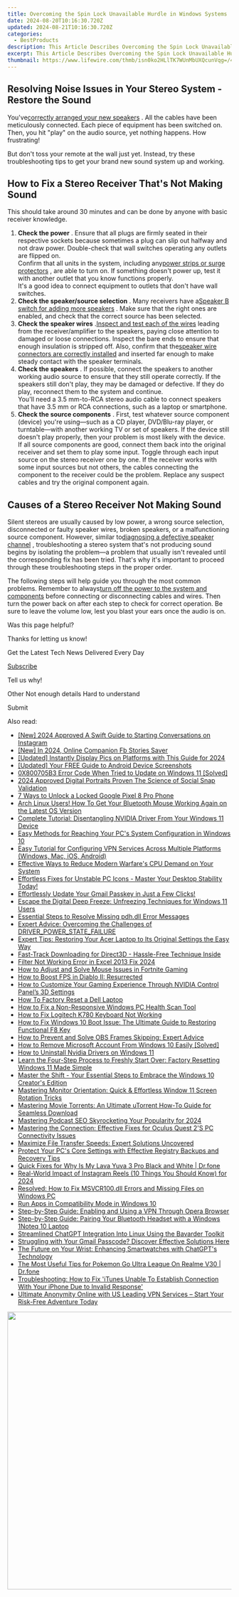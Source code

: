 ```yaml
---
title: Overcoming the Spin Lock Unavailable Hurdle in Windows Systems
date: 2024-08-20T10:16:30.720Z
updated: 2024-08-21T10:16:30.720Z
categories:
  - BestProducts
description: This Article Describes Overcoming the Spin Lock Unavailable Hurdle in Windows Systems
excerpt: This Article Describes Overcoming the Spin Lock Unavailable Hurdle in Windows Systems
thumbnail: https://www.lifewire.com/thmb/isn0ko2HLlTK7WUnMbUXQcunVqg=/400x300/filters:no_upscale():max_bytes(150000):strip_icc():format(webp)/blue-screen-of-death-bsod-windows-56a6faab3df78cf772913ee6.png
---
```


## Resolving Noise Issues in Your Stereo System - Restore the Sound
 You've[correctly arranged your new speakers](https://www.lifewire.com/placing-speakers-correctly-3134857) . All the cables have been meticulously connected. Each piece of equipment has been switched on. Then, you hit "play" on the audio source, yet nothing happens. How frustrating!

 But don't toss your remote at the wall just yet. Instead, try these troubleshooting tips to get your brand new sound system up and working.

## How to Fix a Stereo Receiver That's Not Making Sound

 This should take around 30 minutes and can be done by anyone with basic receiver knowledge.

1. **Check the power** . Ensure that all plugs are firmly seated in their respective sockets because sometimes a plug can slip out halfway and not draw power. Double-check that wall switches operating any outlets are flipped on.  
 Confirm that all units in the system, including any[power strips or surge protectors](https://www.lifewire.com/surge-protectors-4145796) , are able to turn on. If something doesn't power up, test it with another outlet that you know functions properly.  
 It's a good idea to connect equipment to outlets that don't have wall switches.
2. **Check the speaker/source selection** . Many receivers have a[Speaker B switch for adding more speakers](https://www.lifewire.com/benefits-of-adding-speakers-using-b-switch-3134657) . Make sure that the right ones are enabled, and check that the correct source has been selected.
3. **Check the speaker wires** .[Inspect and test each of the wires](https://www.lifewire.com/quickly-test-speaker-connections-3135135) leading from the receiver/amplifier to the speakers, paying close attention to damaged or loose connections. Inspect the bare ends to ensure that enough insulation is stripped off. Also, confirm that the[speaker wire connectors are correctly installed](https://www.lifewire.com/choose-different-speakerwire-connectors-4135435) and inserted far enough to make steady contact with the speaker terminals.
4. **Check the speakers** . If possible, connect the speakers to another working audio source to ensure that they still operate correctly. If the speakers still don't play, they may be damaged or defective. If they do play, reconnect them to the system and continue.  
 You'll need a 3.5 mm-to-RCA stereo audio cable to connect speakers that have 3.5 mm or RCA connections, such as a laptop or smartphone.
5. **Check the source components** . First, test whatever source component (device) you're using—such as a CD player, DVD/Blu-ray player, or turntable—with another working TV or set of speakers. If the device still doesn't play properly, then your problem is most likely with the device.  
 If all source components are good, connect them back into the original receiver and set them to play some input. Toggle through each input source on the stereo receiver one by one. If the receiver works with some input sources but not others, the cables connecting the component to the receiver could be the problem. Replace any suspect cables and try the original component again.

## Causes of a Stereo Receiver Not Making Sound

 Silent stereos are usually caused by low power, a wrong source selection, disconnected or faulty speaker wires, broken speakers, or a malfunctioning source component. However, similar to[diagnosing a defective speaker channel](https://www.lifewire.com/troubleshoot-speaker-channel-3135138) , troubleshooting a stereo system that's not producing sound begins by isolating the problem—a problem that usually isn't revealed until the corresponding fix has been tried. That's why it's important to proceed through these troubleshooting steps in the proper order.

 The following steps will help guide you through the most common problems. Remember to always[turn off the power to the system and components](https://www.lifewire.com/reboot-your-stereo-3135144) before connecting or disconnecting cables and wires. Then turn the power back on after each step to check for correct operation. Be sure to leave the volume low, lest you blast your ears once the audio is on.

Was this page helpful?

Thanks for letting us know!

 Get the Latest Tech News Delivered Every Day

[Subscribe](https://www.lifewire.com/#)

Tell us why!

 Other  Not enough details  Hard to understand

 Submit

<ins class="adsbygoogle"
     style="display:block"
     data-ad-format="autorelaxed"
     data-ad-client="ca-pub-7571918770474297"
     data-ad-slot="1223367746"></ins>



<ins class="adsbygoogle"
     style="display:block"
     data-ad-client="ca-pub-7571918770474297"
     data-ad-slot="8358498916"
     data-ad-format="auto"
     data-full-width-responsive="true"></ins>

<span class="atpl-alsoreadstyle">Also read:</span>
<div><ul>
<li><a href="https://instagram-video-files.techidaily.com/new-2024-approved-a-swift-guide-to-starting-conversations-on-instagram/"><u>[New] 2024 Approved  A Swift Guide to Starting Conversations on Instagram</u></a></li>
<li><a href="https://facebook-video-files.techidaily.com/new-in-2024-online-companion-fb-stories-saver/"><u>[New] In 2024, Online Companion  Fb Stories Saver</u></a></li>
<li><a href="https://snapchat-videos.techidaily.com/updated-instantly-display-pics-on-platforms-with-this-guide-for-2024/"><u>[Updated] Instantly Display Pics on Platforms with This Guide for 2024</u></a></li>
<li><a href="https://screen-video-capture.techidaily.com/updated-your-free-guide-to-android-device-screenshots/"><u>[Updated] Your FREE Guide to Android Device Screenshots</u></a></li>
<li><a href="https://technical-tips.techidaily.com/0x800705b3-error-code-when-tried-to-update-on-windows-11-solved/"><u>0X800705B3 Error Code When Tried to Update on Windows 11 [Solved]</u></a></li>
<li><a href="https://instagram-clips.techidaily.com/2024-approved-digital-portraits-proven-the-science-of-social-snap-validation/"><u>2024 Approved  Digital Portraits Proven  The Science of Social Snap Validation</u></a></li>
<li><a href="https://unlock-android.techidaily.com/7-ways-to-unlock-a-locked-google-pixel-8-pro-phone-by-drfone-android/"><u>7 Ways to Unlock a Locked Google Pixel 8 Pro Phone</u></a></li>
<li><a href="https://technical-tips.techidaily.com/arch-linux-users-how-to-get-your-bluetooth-mouse-working-again-on-the-latest-os-version/"><u>Arch Linux Users! How To Get Your Bluetooth Mouse Working Again on the Latest OS Version</u></a></li>
<li><a href="https://technical-tips.techidaily.com/complete-tutorial-disentangling-nvidia-driver-from-your-windows-11-device/"><u>Complete Tutorial: Disentangling NVIDIA Driver From Your Windows 11 Device</u></a></li>
<li><a href="https://technical-tips.techidaily.com/easy-methods-for-reaching-your-pcs-system-configuration-in-windows-10/"><u>Easy Methods for Reaching Your PC's System Configuration in Windows 10</u></a></li>
<li><a href="https://technical-tips.techidaily.com/easy-tutorial-for-configuring-vpn-services-across-multiple-platforms-windows-mac-ios-android/"><u>Easy Tutorial for Configuring VPN Services Across Multiple Platforms (Windows, Mac, iOS, Android)</u></a></li>
<li><a href="https://technical-tips.techidaily.com/effective-ways-to-reduce-modern-warfares-cpu-demand-on-your-system/"><u>Effective Ways to Reduce Modern Warfare's CPU Demand on Your System</u></a></li>
<li><a href="https://technical-tips.techidaily.com/1723807999754-effortless-fixes-for-unstable-pc-icons-master-your-desktop-stability-today/"><u>Effortless Fixes for Unstable PC Icons - Master Your Desktop Stability Today!</u></a></li>
<li><a href="https://technical-tips.techidaily.com/1723808081603-effortlessly-update-your-gmail-passkey-in-just-a-few-clicks/"><u>Effortlessly Update Your Gmail Passkey in Just a Few Clicks!</u></a></li>
<li><a href="https://technical-tips.techidaily.com/escape-the-digital-deep-freeze-unfreezing-techniques-for-windows-11-users/"><u>Escape the Digital Deep Freeze: Unfreezing Techniques for Windows 11 Users</u></a></li>
<li><a href="https://techno-recovery.techidaily.com/essential-steps-to-resolve-missing-pdhdll-error-messages/"><u>Essential Steps to Resolve Missing pdh.dll Error Messages</u></a></li>
<li><a href="https://technical-tips.techidaily.com/expert-advice-overcoming-the-challenges-of-driverpowerstatefailure/"><u>Expert Advice: Overcoming the Challenges of DRIVER_POWER_STATE_FAILURE</u></a></li>
<li><a href="https://technical-tips.techidaily.com/expert-tips-restoring-your-acer-laptop-to-its-original-settings-the-easy-way/"><u>Expert Tips: Restoring Your Acer Laptop to Its Original Settings the Easy Way</u></a></li>
<li><a href="https://technical-tips.techidaily.com/1723808153275-fast-track-downloading-for-direct3d-hassle-free-technique-inside/"><u>Fast-Track Downloading for Direct3D - Hassle-Free Technique Inside</u></a></li>
<li><a href="https://phone-solutions.techidaily.com/filter-not-working-error-in-excel-2013-fix-2024-by-stellar-guide/"><u>Filter Not Working Error in Excel 2013 Fix 2024</u></a></li>
<li><a href="https://technical-tips.techidaily.com/how-to-adjust-and-solve-mouse-issues-in-fortnite-gaming/"><u>How to Adjust and Solve Mouse Issues in Fortnite Gaming</u></a></li>
<li><a href="https://technical-tips.techidaily.com/how-to-boost-fps-in-diablo-ii-resurrected/"><u>How to Boost FPS in Diablo II: Resurrected</u></a></li>
<li><a href="https://technical-tips.techidaily.com/how-to-customize-your-gaming-experience-through-nvidia-control-panels-3d-settings/"><u>How to Customize Your Gaming Experience Through NVIDIA Control Panel’s 3D Settings</u></a></li>
<li><a href="https://technical-tips.techidaily.com/how-to-factory-reset-a-dell-laptop/"><u>How To Factory Reset a Dell Laptop</u></a></li>
<li><a href="https://technical-tips.techidaily.com/how-to-fix-a-non-responsive-windows-pc-health-scan-tool/"><u>How to Fix a Non-Responsive Windows PC Health Scan Tool</u></a></li>
<li><a href="https://technical-tips.techidaily.com/how-to-fix-logitech-k780-keyboard-not-working/"><u>How to Fix Logitech K780 Keyboard Not Working</u></a></li>
<li><a href="https://technical-tips.techidaily.com/how-to-fix-windows-10-boot-issue-the-ultimate-guide-to-restoring-functional-f8-key/"><u>How to Fix Windows 10 Boot Issue: The Ultimate Guide to Restoring Functional F8 Key</u></a></li>
<li><a href="https://technical-tips.techidaily.com/how-to-prevent-and-solve-obs-frames-skipping-expert-advice/"><u>How to Prevent and Solve OBS Frames Skipping: Expert Advice</u></a></li>
<li><a href="https://technical-tips.techidaily.com/how-to-remove-microsoft-account-from-windows-10-easily-solved/"><u>How to Remove Microsoft Account From Windows 10 Easily [Solved]</u></a></li>
<li><a href="https://technical-tips.techidaily.com/how-to-uninstall-nvidia-drivers-on-windows-11/"><u>How to Uninstall Nvidia Drivers on Windows 11</u></a></li>
<li><a href="https://technical-tips.techidaily.com/learn-the-four-step-process-to-freshly-start-over-factory-resetting-windows-11-made-simple/"><u>Learn the Four-Step Process to Freshly Start Over: Factory Resetting Windows 11 Made Simple</u></a></li>
<li><a href="https://technical-tips.techidaily.com/master-the-shift-your-essential-steps-to-embrace-the-windows-10-creators-edition/"><u>Master the Shift - Your Essential Steps to Embrace the Windows 10 Creator's Edition</u></a></li>
<li><a href="https://technical-tips.techidaily.com/mastering-monitor-orientation-quick-and-effortless-window-11-screen-rotation-tricks/"><u>Mastering Monitor Orientation: Quick & Effortless Window 11 Screen Rotation Tricks</u></a></li>
<li><a href="https://technical-tips.techidaily.com/mastering-movie-torrents-an-ultimate-utorrent-how-to-guide-for-seamless-download/"><u>Mastering Movie Torrents: An Ultimate uTorrent How-To Guide for Seamless Download</u></a></li>
<li><a href="https://extra-support.techidaily.com/mastering-podcast-seo-skyrocketing-your-popularity-for-2024/"><u>Mastering Podcast SEO  Skyrocketing Your Popularity for 2024</u></a></li>
<li><a href="https://technical-tips.techidaily.com/mastering-the-connection-effective-fixes-for-oculus-quest-2s-pc-connectivity-issues/"><u>Mastering the Connection: Effective Fixes for Oculus Quest 2'S PC Connectivity Issues</u></a></li>
<li><a href="https://technical-tips.techidaily.com/maximize-file-transfer-speeds-expert-solutions-uncovered/"><u>Maximize File Transfer Speeds: Expert Solutions Uncovered</u></a></li>
<li><a href="https://technical-tips.techidaily.com/protect-your-pcs-core-settings-with-effective-registry-backups-and-recovery-tips/"><u>Protect Your PC's Core Settings with Effective Registry Backups and Recovery Tips</u></a></li>
<li><a href="https://fix-guide.techidaily.com/quick-fixes-for-why-is-my-lava-yuva-3-pro-black-and-white-drfone-by-drfone-fix-android-problems-fix-android-problems/"><u>Quick Fixes for Why Is My Lava Yuva 3 Pro Black and White | Dr.fone</u></a></li>
<li><a href="https://instagram-video-files.techidaily.com/real-world-impact-of-instagram-reels-10-things-you-should-know-for-2024/"><u>Real-World Impact of Instagram Reels (10 Things You Should Know) for 2024</u></a></li>
<li><a href="https://technical-tips.techidaily.com/resolved-how-to-fix-msvcr100dll-errors-and-missing-files-on-windows-pc/"><u>Resolved: How to Fix MSVCR100.dll Errors and Missing Files on Windows PC</u></a></li>
<li><a href="https://technical-tips.techidaily.com/run-apps-in-compatibility-mode-in-windows-10/"><u>Run Apps in Compatibility Mode in Windows 10</u></a></li>
<li><a href="https://technical-tips.techidaily.com/step-by-step-guide-enabling-and-using-a-vpn-through-opera-browser/"><u>Step-by-Step Guide: Enabling and Using a VPN Through Opera Browser</u></a></li>
<li><a href="https://technical-tips.techidaily.com/step-by-step-guide-pairing-your-bluetooth-headset-with-a-windows-1noteq-10-laptop/"><u>Step-by-Step Guide: Pairing Your Bluetooth Headset with a Windows 1Noteq 10 Laptop</u></a></li>
<li><a href="https://tech-hub.techidaily.com/streamlined-chatgpt-integration-into-linux-using-the-bavarder-toolkit/"><u>Streamlined ChatGPT Integration Into Linux Using the Bavarder Toolkit</u></a></li>
<li><a href="https://technical-tips.techidaily.com/1723807923932-struggling-with-your-gmail-passcode-discover-effective-solutions-here/"><u>Struggling with Your Gmail Passcode? Discover Effective Solutions Here</u></a></li>
<li><a href="https://tech-hub.techidaily.com/the-future-on-your-wrist-enhancing-smartwatches-with-chatgpts-technology/"><u>The Future on Your Wrist: Enhancing Smartwatches with ChatGPT's Technology</u></a></li>
<li><a href="https://pokemon-go-android.techidaily.com/the-most-useful-tips-for-pokemon-go-ultra-league-on-realme-v30-drfone-by-drfone-virtual-android/"><u>The Most Useful Tips for Pokemon Go Ultra League On Realme V30 | Dr.fone</u></a></li>
<li><a href="https://technical-tips.techidaily.com/troubleshooting-how-to-fix-itunes-unable-to-establish-connection-with-your-iphone-due-to-invalid-response/"><u>Troubleshooting: How to Fix 'iTunes Unable To Establish Connection With Your iPhone Due to Invalid Response'</u></a></li>
<li><a href="https://technical-tips.techidaily.com/ultimate-anonymity-online-with-us-leading-vpn-services-start-your-risk-free-adventure-today/"><u>Ultimate Anonymity Online with US Leading VPN Services – Start Your Risk-Free Adventure Today</u></a></li>
</ul></div>

<!-- affiliate ads begin -->
<a href="https://electronicx.pxf.io/c/5597632/1872496/14483" target="_top" id="1872496"><img src="//a.impactradius-go.com/display-ad/14483-1872496" border="0" alt="" width="750" height="625"/></a><img height="0" width="0" src="https://imp.pxf.io/i/5597632/1872496/14483" style="position:absolute;visibility:hidden;" border="0" />
<!-- affiliate ads end -->